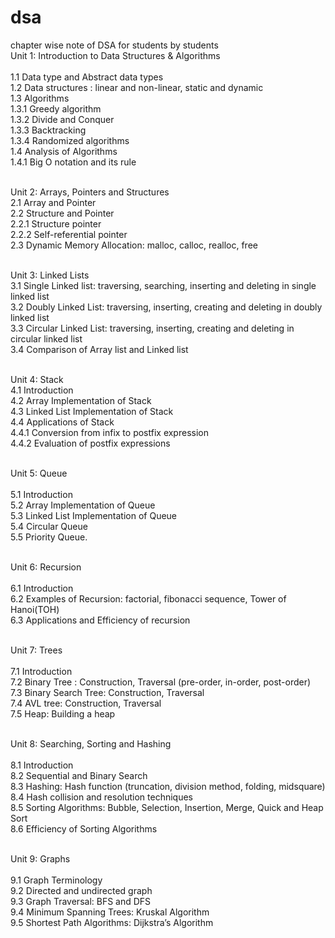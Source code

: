 # dsa
chapter wise note of DSA for students by students </br>
Unit 1: Introduction to Data Structures & Algorithms   </br>                                                                
1.1	Data type and Abstract data types</br>
1.2	Data structures : linear and non-linear, static and dynamic</br>
1.3	Algorithms</br>
1.3.1	Greedy algorithm</br>
1.3.2	Divide and Conquer</br>
1.3.3	Backtracking</br>
1.3.4	Randomized algorithms</br>
1.4	Analysis of Algorithms</br>
1.4.1	Big O notation and its rule</br></br>

Unit 2: Arrays, Pointers and Structures</br>
2.1	Array and Pointer</br>
2.2	Structure and Pointer</br>
2.2.1	Structure pointer</br>
2.2.2	Self-referential pointer</br>
2.3	Dynamic Memory Allocation: malloc, calloc, realloc, free</br></br>

Unit 3: Linked Lists                                                    </br>
3.1	Single Linked list: traversing, searching, inserting and deleting in single linked list</br>
3.2	Doubly Linked List: traversing, inserting, creating and deleting in doubly linked list</br>
3.3	Circular Linked List: traversing, inserting, creating and deleting in circular linked list</br>
3.4	Comparison of Array list and Linked list</br></br>

Unit 4: Stack                                                           </br>
4.1	Introduction</br>
4.2	Array Implementation of Stack</br>
4.3	Linked List Implementation of Stack</br>
4.4	Applications of Stack</br>
4.4.1	Conversion from infix to postfix expression</br>
4.4.2	Evaluation of postfix expressions</br></br>

Unit 5: Queue         </br>                                               
5.1	Introduction</br>
5.2	Array Implementation of Queue</br>
5.3	Linked List Implementation of Queue</br>
5.4	Circular Queue</br>
5.5	Priority Queue.</br></br>

Unit 6: Recursion   </br>                                                    
6.1	Introduction</br>
6.2	Examples of Recursion: factorial, fibonacci sequence, Tower of Hanoi(TOH) </br>
6.3	Applications and Efficiency of recursion</br></br>

Unit 7: Trees        </br>                                                        
7.1	Introduction</br>
7.2	Binary Tree : Construction, Traversal (pre-order, in-order, post-order)</br>
7.3	Binary Search Tree: Construction, Traversal</br>
7.4	AVL tree: Construction, Traversal</br>
7.5	Heap: Building a heap</br></br>

Unit 8: Searching, Sorting and Hashing             </br>                  
8.1	Introduction</br>
8.2	Sequential and Binary Search </br>
8.3	Hashing: Hash function (truncation, division method, folding, midsquare)</br>
8.4	Hash collision and resolution techniques</br>
8.5	Sorting Algorithms: Bubble, Selection, Insertion, Merge, Quick and Heap Sort</br>
8.6	Efficiency of Sorting Algorithms</br></br>

Unit 9: Graphs           </br>                                             
9.1	Graph Terminology</br>
9.2	Directed and undirected graph</br>
9.3	Graph Traversal: BFS and DFS </br>
9.4	Minimum Spanning Trees: Kruskal Algorithm</br>
9.5	Shortest Path Algorithms: Dijkstra’s Algorithm</br>

